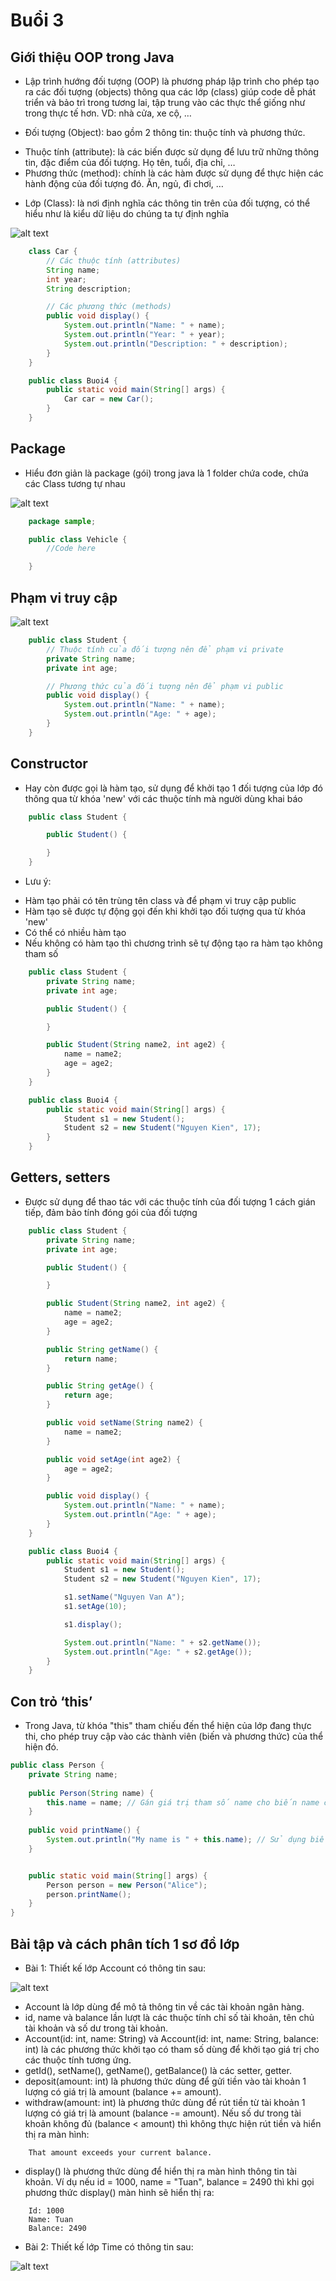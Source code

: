 # Buổi 3

## Giới thiệu OOP trong Java

- Lập trình hướng đối tượng (OOP) là phương pháp lập trình cho phép tạo ra các đối tượng (objects) thông qua các lớp (class)
  giúp code dễ phát triển và bảo trì trong tương lai, tập trung vào các thực thể giống như trong thực tế hơn.
  VD: nhà cửa, xe cộ, …

- Đối tượng (Object): bao gồm 2 thông tin: thuộc tính và phương thức.

* Thuộc tính (attribute): là các biến được sử dụng để lưu trữ những thông tin, đặc điểm của đối tượng. Họ tên, tuổi, địa chỉ, …
* Phương thức (method): chính là các hàm được sử dụng để thực hiện các hành động của đối tượng đó. Ăn, ngủ, đi chơi, …

- Lớp (Class): là nơi định nghĩa các thông tin trên của đối tượng, có thể hiểu như là kiểu dữ liệu do chúng ta tự định nghĩa

![alt text](https://4.bp.blogspot.com/-YDN3HuXGY1g/WUpxo02n6iI/AAAAAAAAAE0/-5hQn9VZVL4s9bYhyyobfcFZKWxxIIEzACLcBGAs/s1600/cars.jpg)

```java
    class Car {
        // Các thuộc tính (attributes)
        String name;
        int year;
        String description;

        // Các phương thức (methods)
        public void display() {
            System.out.println("Name: " + name);
            System.out.println("Year: " + year);
            System.out.println("Description: " + description);
        }
    }

    public class Buoi4 {
        public static void main(String[] args) {
            Car car = new Car();
        }
    }
```

## Package

- Hiểu đơn giản là package (gói) trong java là 1 folder chứa code, chứa các Class tương tự nhau

![alt text](https://xuanthulab.net/photo/package-4223.jpg)

```java
    package sample;

    public class Vehicle {
        //Code here

    }
```

## Phạm vi truy cập

![alt text](https://images.viblo.asia/82aaeb1f-5154-4dc5-9cf1-91b9b3fd8e9b.png)

```java
    public class Student {
        // Thuộc tính của đối tượng nên để phạm vi private
        private String name;
        private int age;

        // Phương thức của đối tượng nên để phạm vi public
        public void display() {
            System.out.println("Name: " + name);
            System.out.println("Age: " + age);
        }
    }
```

## Constructor

- Hay còn được gọi là hàm tạo, sử dụng để khởi tạo 1 đối tượng của lớp đó thông qua từ khóa 'new' với các thuộc tính mà người dùng khai báo

```java
    public class Student {

        public Student() {

        }
    }
```

- Lưu ý:

* Hàm tạo phải có tên trùng tên class và để phạm vi truy cập public
* Hàm tạo sẽ được tự động gọi đến khi khởi tạo đối tượng qua từ khóa 'new'
* Có thể có nhiều hàm tạo
* Nếu không có hàm tạo thì chương trình sẽ tự động tạo ra hàm tạo không tham số

```java
    public class Student {
        private String name;
        private int age;

        public Student() {

        }

        public Student(String name2, int age2) {
            name = name2;
            age = age2;
        }
    }

    public class Buoi4 {
        public static void main(String[] args) {
            Student s1 = new Student();
            Student s2 = new Student("Nguyen Kien", 17);
        }
    }
```

## Getters, setters

- Được sử dụng để thao tác với các thuộc tính của đối tượng 1 cách gián tiếp, đảm bảo tính đóng gói của đối tượng

```java
    public class Student {
        private String name;
        private int age;

        public Student() {

        }

        public Student(String name2, int age2) {
            name = name2;
            age = age2;
        }

        public String getName() {
            return name;
        }

        public String getAge() {
            return age;
        }

        public void setName(String name2) {
            name = name2;
        }

        public void setAge(int age2) {
            age = age2;
        }

        public void display() {
            System.out.println("Name: " + name);
            System.out.println("Age: " + age);
        }
    }

    public class Buoi4 {
        public static void main(String[] args) {
            Student s1 = new Student();
            Student s2 = new Student("Nguyen Kien", 17);

            s1.setName("Nguyen Van A");
            s1.setAge(10);

            s1.display();

            System.out.println("Name: " + s2.getName());
            System.out.println("Age: " + s2.getAge());
        }
    }
```


## Con trỏ ‘this’

- Trong Java, từ khóa "this" tham chiếu đến thể hiện của lớp đang thực thi, cho phép truy cập vào các thành viên (biến và phương thức) của thể hiện đó.


```java
public class Person {
    private String name;
    
    public Person(String name) {
        this.name = name; // Gán giá trị tham số name cho biến name của thể hiện đang được tạo
    }
    
    public void printName() {
        System.out.println("My name is " + this.name); // Sử dụng biến name của thể hiện hiện tại
    }


    public static void main(String[] args) {
        Person person = new Person("Alice");
        person.printName();
    }
}

```


## Bài tập và cách phân tích 1 sơ đồ lớp

- Bài 1: Thiết kế lớp Account có thông tin sau:

![alt text](https://codelearnstorage.s3.amazonaws.com/Media/Default/Users/TuanLQ7/Cpp_OOP/Main-3.png)

- Account là lớp dùng để mô tả thông tin về các tài khoản ngân hàng.
- id, name và balance lần lượt là các thuộc tính chỉ số tài khoản, tên chủ tài khoản và số dư trong tài khoản.
- Account(id: int, name: String) và Account(id: int, name: String, balance: int) là các phương thức khởi tạo có tham số dùng để khởi tạo giá trị cho các thuộc tính tương ứng.
- getId(), setName(), getName(), getBalance() là các setter, getter.
- deposit(amount: int) là phương thức dùng để gửi tiền vào tài khoản 1 lượng có giá trị là amount (balance += amount).
- withdraw(amount: int) là phương thức dùng để rút tiền từ tài khoản 1 lượng có giá trị là amount (balance -= amount). Nếu số dư trong tài khoản không đủ (balance < amount) thì không thực hiện rút tiền và hiển thị ra màn hình:
```
    That amount exceeds your current balance.​
```
- display() là phương thức dùng để hiển thị ra màn hình thông tin tài khoản. Ví dụ nếu id = 1000, name = "Tuan", balance = 2490 thì khi gọi phương thức display() màn hình sẽ hiển thị ra:
```
    Id: 1000
    Name: Tuan
    Balance: 2490​
```
- Bài 2: Thiết kế lớp Time có thông tin sau:

![alt text]()